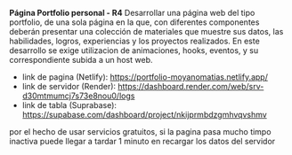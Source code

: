 **Página Portfolio personal - R4**
Desarrollar una página web del tipo portfolio, de una sola página en la que, con diferentes componentes deberán presentar una
colección de materiales que muestre sus datos, las habilidades, logros, experiencias y los proyectos realizados. En este desarrollo se exige utilizacion de animaciones, hooks, eventos, y su correspondiente subida a un host web.

- link de pagina (Netlify): https://portfolio-moyanomatias.netlify.app/
- link de servidor (Render): https://dashboard.render.com/web/srv-d30mtmumcj7s73e8nou0/logs
- link de tabla (Suprabase): https://supabase.com/dashboard/project/nkijprmbdzgmhvqvshmv

por el hecho de usar servicios gratuitos, si la pagina pasa mucho timpo inactiva puede llegar a tardar 1 minuto en recargar los datos del servidor
